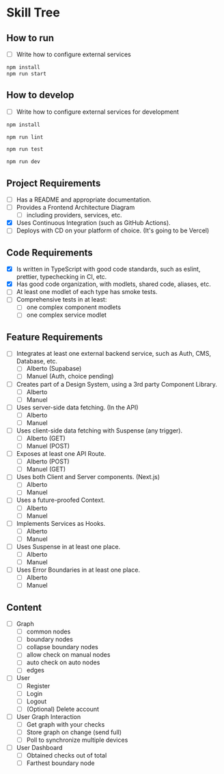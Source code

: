 # Skill Tree

## How to run

- [ ] Write how to configure external services

```sh
npm install
npm run start
```

## How to develop

- [ ] Write how to configure external services for development

```sh
npm install
```

```sh
npm run lint
```

```sh
npm run test
```

```sh
npm run dev
```

## Project Requirements

- [ ] Has a README and appropriate documentation.
- [ ] Provides a Frontend Architecture Diagram
  - [ ] including providers, services, etc.
- [x] Uses Continuous Integration (such as GitHub Actions).
- [ ] Deploys with CD on your platform of choice. (It's going to be Vercel)

## Code Requirements

- [x] Is written in TypeScript with good code standards, such as eslint, prettier, typechecking in CI, etc.
- [x] Has good code organization, with modlets, shared code, aliases, etc.
- [ ] At least one modlet of each type has smoke tests.
- [ ] Comprehensive tests in at least:
  - [ ] one complex component modlets
  - [ ] one complex service modlet

## Feature Requirements

- [ ] Integrates at least one external backend service, such as Auth, CMS, Database, etc.
  - [ ] Alberto (Supabase)
  - [ ] Manuel (Auth, choice pending)
- [ ] Creates part of a Design System, using a 3rd party Component Library.
  - [ ] Alberto
  - [ ] Manuel
- [ ] Uses server-side data fetching. (In the API)
  - [ ] Alberto
  - [ ] Manuel
- [ ] Uses client-side data fetching with Suspense (any trigger).
  - [ ] Alberto (GET)
  - [ ] Manuel (POST)
- [ ] Exposes at least one API Route.
  - [ ] Alberto (POST)
  - [ ] Manuel (GET)
- [ ] Uses both Client and Server components. (Next.js)
  - [ ] Alberto
  - [ ] Manuel
- [ ] Uses a future-proofed Context.
  - [ ] Alberto
  - [ ] Manuel
- [ ] Implements Services as Hooks.
  - [ ] Alberto
  - [ ] Manuel
- [ ] Uses Suspense in at least one place.
  - [ ] Alberto
  - [ ] Manuel
- [ ] Uses Error Boundaries in at least one place.
  - [ ] Alberto
  - [ ] Manuel

## Content

- [ ] Graph
  - [ ] common nodes
  - [ ] boundary nodes
  - [ ] collapse boundary nodes
  - [ ] allow check on manual nodes
  - [ ] auto check on auto nodes
  - [ ] edges
- [ ] User
  - [ ] Register
  - [ ] Login
  - [ ] Logout
  - [ ] (Optional) Delete account
- [ ] User Graph Interaction
  - [ ] Get graph with your checks
  - [ ] Store graph on change (send full)
  - [ ] Poll to synchronize multiple devices
- [ ] User Dashboard
  - [ ] Obtained checks out of total
  - [ ] Farthest boundary node
